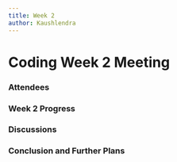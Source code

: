 ```yaml
---
title: Week 2
author: Kaushlendra
---
```

<!--
SPDX-License-Identifier: CC-BY-SA-4.0

SPDX-FileCopyrightText: 2021 Kaushlendra Pratap <kaushlendrapratap.9837@gmail.com>
-->

# Coding Week 2 Meeting

### Attendees

### Week 2 Progress

### Discussions

### Conclusion and Further Plans
